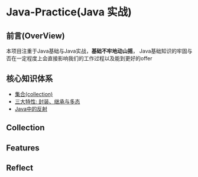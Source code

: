 # Java-Practice(Java 实战)

## 前言(OverView)

本项目注重于Java基础与Java实战，**基础不牢地动山摇**，
Java基础知识的牢固与否在一定程度上会直接影响我们的工作过程以及能到更好的offer

## 核心知识体系

* [集合(collection)](#collection)
* [三大特性: 封装、继承与多态](#features)
* [Java中的反射](#reflect)














## Collection
## Features
## Reflect


